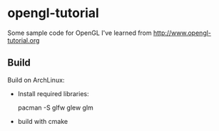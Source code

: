 opengl-tutorial
===============

Some sample code for OpenGL I've learned from http://www.opengl-tutorial.org

Build
-----

Build on ArchLinux:

* Install required libraries:

    pacman -S glfw glew glm

* build with cmake
